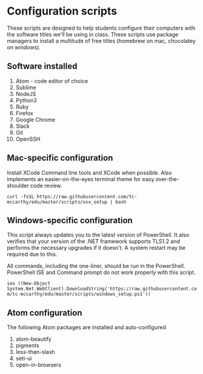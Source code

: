 # Configuration scripts

These scripts are designed to help students configure their computers with the software titles we'll be using in class. These scripts use package managers to install a multitude of free titles (homebrew on mac, chocolatey on windows).

## Software installed

1.  Atom - code editor of choice
2.  Sublime
3.  NodeJS
4.  Python3
5.  Ruby
6.  Firefox
7.  Google Chrome
8.  Slack
9.  Git
10. OpenSSH

## Mac-specific configuration

Install XCode Command line tools and XCode when possible. Also implements an easier-on-the-eyes terminal theme for easy over-the-shoulder code review.

`curl -fsSL https://raw.githubusercontent.com/tc-mccarthy/edu/master/scripts/osx_setup | bash`

## Windows-specific configuration

This script always updates you to the latest version of PowerShell. It also verifies that your version of the .NET framework supports TLS1.2 and performs the necessary upgrades if it doesn't. A system restart may be required due to this.

All commands, including the one-liner, should be run in the PowerShell. PowerShell ISE and Command prompt do not work properly with this script.

`iex ((New-Object System.Net.WebClient).DownloadString('https://raw.githubusercontent.com/tc-mccarthy/edu/master/scripts/windows_setup.ps1'))`

## Atom configuration

The following Atom packages are installed and auto-configured

1.  atom-beautify
2.  pigments
3.  less-than-slash
4.  seti-ui
5.  open-in-browsers
